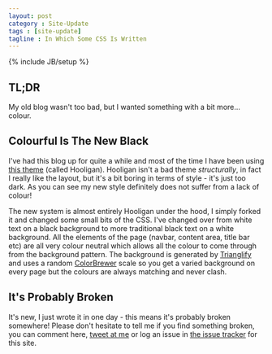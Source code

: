 ```yaml
---
layout: post
category : Site-Update
tags : [site-update]
tagline : In Which Some CSS Is Written
---
```

{% include JB/setup %}


## TL;DR

My old blog wasn't too bad, but I wanted something with a bit more... colour.

## Colourful Is The New Black

I've had this blog up for quite a while and most of the time I have been using [this theme](http://themes.jekyllbootstrap.com/preview/hooligan/) (called Hooligan). Hooligan isn't a bad theme *structurally*, in fact I really like the layout, but it's a bit boring in terms of style - it's just too dark. As you can see my new style definitely does not suffer from a lack of colour!

The new system is almost entirely Hooligan under the hood, I simply forked it and changed some small bits of the CSS. I've changed over from white text on a black background to more traditional black text on a white background. All the elements of the page (navbar, content area, title bar etc) are all very colour neutral which allows all the colour to come through from the background pattern. The background is generated by [Trianglify](http://qrohlf.com/trianglify/) and uses a random [ColorBrewer](http://bl.ocks.org/mbostock/5577023) scale so you get a varied background on every page but the colours are always matching and never clash.

## It's Probably Broken

It's new, I just wrote it in one day - this means it's probably broken somewhere! Please don't hesitate to tell me if you find something broken, you can comment here, [tweet at me](https://twitter.com/martindevans) or log an issue in [the issue tracker](https://github.com/martindevans/martindevans.github.com/issues?state=open) for this site.